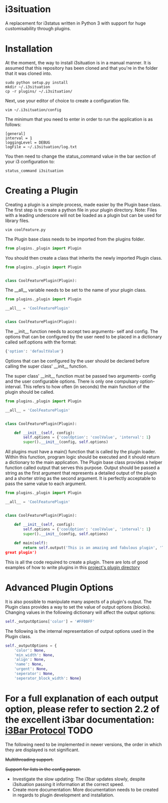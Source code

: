 i3situation
=============

A replacement for i3status written in Python 3 with support for huge
customisability through plugins.

Installation
=============

At the moment, the way to install i3situation is in a manual manner. It is
assumed that this repository has been
cloned and that you're in the folder that it was cloned into.

    sudo python setup.py install
    mkdir ~/.i3situation
    cp -r plugins/ ~/.i3situation/
    
Next, use your editor of choice to create a configuration file.

    vim ~/.i3situation/config
    
The minimum that you need to enter in order to run the application is as
follows:

    [general]
    interval = 1
    loggingLevel = DEBUG
    logFile = ~/.i3situation/log.txt
  
You then need to change the status_command value in the bar section of your i3
configuration to:

    status_command i3situation
    
Creating a Plugin
=============

Creating a plugin is a simple process, made easier by the Plugin base class.
The first step is to create a python
file in your plugin directory. Note: Files with a leading underscore will not
be loaded as a plugin but can be
used for library files.

    vim coolFeature.py

The Plugin base class needs to be imported from the plugins folder.

```python
from plugins._plugin import Plugin
```    

You should then create a class that inherits the newly imported Plugin class.

```python
from plugins._plugin import Plugin


class CoolFeaturePlugin(Plugin):
```    

The \_\_all\_\_ variable needs to be set to the name of your plugin class.

```python
from plugins._plugin import Plugin

__all__ = 'CoolFeaturePlugin'


class CoolFeaturePlugin(Plugin):
```

The \_\_init\_\_ function needs to accept two arguments- self and config. The
options that can be
configured by the user need to be placed in a dictionary called self.options
with the format:

```python
{'option': 'defaultValue'}
```

Options that can be configured by the user should be declared before calling
the super class'
\_\_init\_\_ function.

The super class' \_\_init\_\_ function must be passed two arguments- config and
the user configurable
options. There is only one compulsary option- interval. This refers to how
often (in seconds) the
main function of the plugin should be called.

```python
from plugins._plugin import Plugin

__all__ = 'CoolFeaturePlugin'


class CoolFeaturePlugin(Plugin):

    def __init__(self, config):
        self.options = {'coolOption': 'coolValue', 'interval': 1}
        super().__init__(config, self.options)
```

All plugins must have a main() function that is called by the plugin loader.
Within this function,
program logic should be executed and it should return a dictionary to the main
application. The 
Plugin base class provides a helper function called output that serves this
purpose. Output should
be passed a string as the first argument that represents a detailed output of
the plugin and a shorter
string as the second argument. It is perfectly acceptable to pass the same
value to each argument.

```python
from plugins._plugin import Plugin

__all__ = 'CoolFeaturePlugin'


class CoolFeaturePlugin(Plugin):

    def __init__(self, config):
        self.options = {'coolOption': 'coolValue', 'interval': 1}
        super().__init__(config, self.options)
    
    def main(self):
        return self.output('This is an amazing and fabulous plugin', 'This is a
great plugin')
```

This is all the code required to create a plugin. There are lots of good
examples of how to write
plugins in this [project's plugin
directory](https://github.com/HarveyHunt/i3situation/tree/master/i3situation/plugins)

Advanced Plugin Options
=============

It is also possible to manipulate many aspects of a plugin's output. The Plugin
class provides
a way to set the value of output options (blocks). Changing values in the
following dictionary
will affect the output options:

```python
self._outputOptions['color'] = '#FF00FF'
```

The following is the internal representation of output options used in the
Plugin class.

```python
self._outputOptions = {
    'color': None,
    'min_width': None,
    'align': None,
    'name': None,
    'urgent': None,
    'seperator': None,
    'seperator_block_width': None}
```

For a full explanation of each output option, please refer to section 2.2 of
the excellent 
i3bar documentation:
[i3Bar Protocol](http://i3wm.org/docs/i3bar-protocol.html)
TODO
=============

The following need to be implemented in newer versions, the order in which they
are displayed is not significant.

~~Multithreading support.~~

~~Support for lists in the config parser.~~
- Investigate the slow updating: The i3bar updates slowly, despite i3situation
  passing it information at the
correct speed.
- Create more documentation: More documentation needs to be created in regards
  to plugin development and installation.
